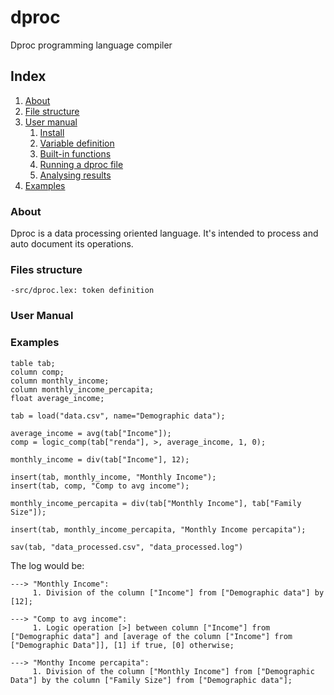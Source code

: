 # dproc
Dproc programming language compiler

## Index

1. [About](#about)
2. [File structure](#file-structure)
3. [User manual](#user-manual)
    1. [Install](#install)
    2. [Variable definition](#var-def)
    3. [Built-in functions](#builtin-func)
    4. [Running a dproc file](#run)
    5. [Analysing results](#results)
4. [Examples](#examples)

### About

Dproc is a data processing oriented language. It's intended to process and auto document its operations. 

### Files structure

``` 
-src/dproc.lex: token definition
```

### User Manual
### Examples

``` 
table tab;
column comp;
column monthly_income;
column monthly_income_percapita;
float average_income;

tab = load("data.csv", name="Demographic data");

average_income = avg(tab["Income"]);
comp = logic_comp(tab["renda"], >, average_income, 1, 0);

monthly_income = div(tab["Income"], 12);

insert(tab, monthly_income, "Monthly Income");
insert(tab, comp, "Comp to avg income");

monthly_income_percapita = div(tab["Monthly Income"], tab["Family Size"]);

insert(tab, monthly_income_percapita, "Monthly Income percapita");

sav(tab, "data_processed.csv", "data_processed.log")
```

The log would be:

``` 
---> "Monthly Income":
     1. Division of the column ["Income"] from ["Demographic data"] by [12];
	 
---> "Comp to avg income": 
     1. Logic operation [>] between column ["Income"] from ["Demographic data"] and [average of the column ["Income"] from ["Demographic Data"]], [1] if true, [0] otherwise;

---> "Monthy Income percapita":
     1. Division of the column ["Monthly Income"] from ["Demographic Data"] by the column ["Family Size"] from ["Demographic data"];
```


